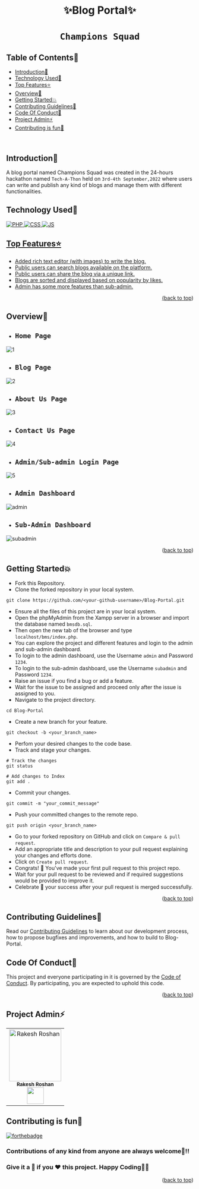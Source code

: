 # <p align="center">✨Blog Portal✨</p>

# <p align="center">`Champions Squad`</p>

<!-- --------------------------------------------------------------------------------------------------------------------------------------------------------- -->

<div id="top"></div>

<h2>Table of Contents🧾</h2>

- [Introduction📌](#introduction)
- [Technology Used🚀](#technology-used)
- [Top Features⭐](#top-features)
- [Overview💫](#overview)
- [Getting Started💥](#getting-started)
- [Contributing Guidelines📑](#contributing-guidelines)
- [Code Of Conduct📑](#code-of-conduct)
- [Project Admin⚡](#project-admin)
- [Contributing is fun🧡](#contributing-is-fun)
<br>

<!-- --------------------------------------------------------------------------------------------------------------------------------------------------------- -->

<h2>Introduction📌</h2>

A blog portal named Champions Squad was created in the 24-hours hackathon named `Tech-A-Thon` held on `3rd-4th September,2022` where users can write and publish any kind of blogs and manage them with different functionalities.

<!-- --------------------------------------------------------------------------------------------------------------------------------------------------------- -->

<h2>Technology Used🚀</h2>

<p>
  <a href="https://www.w3schools.com/php/"> <img src="https://img.icons8.com/dusk/70/000000/php-logo.png" alt="PHP" />
  <a href="https://www.w3schools.com/css/"> <img src="https://img.icons8.com/color/70/000000/css3.png" alt="CSS" />
  <a href="https://www.w3schools.com/js/"> <img src="https://img.icons8.com/color/70/000000/javascript--v1.png" alt="JS" />
</p>

<!-- --------------------------------------------------------------------------------------------------------------------------------------------------------- -->

<h2>Top Features⭐</h2>

- Added rich text editor (with images) to write the blog.
- Public users can search blogs available on the platform.
- Public users can share the blog via a unique link.
- Blogs are sorted and displayed based on popularity by likes.
- Admin has some more features than sub-admin.

<p align="right">(<a href="#top">back to top</a>)</p>

<!-- --------------------------------------------------------------------------------------------------------------------------------------------------------- -->

<h2>Overview💫</h2>

- ## `Home Page`
![1](https://user-images.githubusercontent.com/73993775/188495904-1b898f45-5bb3-439a-a2df-5f1e047d0415.jpg)
- ## `Blog Page`
![2](https://user-images.githubusercontent.com/73993775/188495911-4e956bc5-7eb5-47ad-bfd5-37dd0d1b885b.jpg)
- ## `About Us Page`
![3](https://user-images.githubusercontent.com/73993775/188495923-15bc4279-4e26-414b-bf02-37ec98cee9ad.jpg)
- ## `Contact Us Page`
![4](https://user-images.githubusercontent.com/73993775/188496050-2abc581f-f12b-4b0e-80a8-e6851ad4a0f6.jpg)
- ## `Admin/Sub-admin Login Page`
![5](https://user-images.githubusercontent.com/73993775/188496197-346b0acd-80ba-4e83-a052-a69ba090e8f4.jpg)
- ## `Admin Dashboard`
![admin](https://user-images.githubusercontent.com/73993775/188496247-aa8e99e2-6756-4b8b-bd52-a0eeea2202fb.jpg)
- ## `Sub-Admin Dashboard`
![subadmin](https://user-images.githubusercontent.com/73993775/188496288-ba1119ae-e837-4bd6-ad5e-c668617e1cde.jpg)

<p align="right">(<a href="#top">back to top</a>)</p>

<!-- --------------------------------------------------------------------------------------------------------------------------------------------------------- -->
    
<h2>Getting Started💥</h2>

- Fork this Repository.
- Clone the forked repository in your local system.
```
git clone https://github.com/<your-github-username>/Blog-Portal.git
```
- Ensure all the files of this project are in your local system.
- Open the phpMyAdmin from the Xampp server in a browser and import the database named `bmsdb.sql`.
- Then open the new tab of the browser and type `localhost/bms/index.php`.
- You can explore the project and different features and login to the admin and sub-admin dashboard.
- To login to the admin dashboard, use the Username `admin` and Password `1234`.
- To login to the sub-admin dashboard, use the Username `subadmin` and Password `1234`.
- Raise an issue if you find a bug or add a feature.
- Wait for the issue to be assigned and proceed only after the issue is assigned to you.
- Navigate to the project directory.
```
cd Blog-Portal
```
- Create a new branch for your feature.
```
git checkout -b <your_branch_name>
```
- Perfom your desired changes to the code base.
- Track and stage your changes.
```
# Track the changes
git status

# Add changes to Index
git add .
```
- Commit your changes.
```
git commit -m "your_commit_message"
```
- Push your committed changes to the remote repo.
```
git push origin <your_branch_name>
```
- Go to your forked repository on GitHub and click on `Compare & pull request`.
- Add an appropriate title and description to your pull request explaining your changes and efforts done.
- Click on `Create pull request`.
- Congrats! 🥳 You've made your first pull request to this project repo.
- Wait for your pull request to be reviewed and if required suggestions would be provided to improve it.
- Celebrate 🥳 your success after your pull request is merged successfully.

<p align="right">(<a href="#top">back to top</a>)</p>

<!-- --------------------------------------------------------------------------------------------------------------------------------------------------------- -->

<h2>Contributing Guidelines📑</h2>

Read our [Contributing Guidelines](https://github.com/Rakesh9100/Blog-Portal/blob/main/.github/CONTRIBUTING_GUIDELINES.md) to learn about our development process, how to propose bugfixes and improvements, and how to build to Blog-Portal.

<!-- --------------------------------------------------------------------------------------------------------------------------------------------------------- -->

<h2>Code Of Conduct📑</h2>

This project and everyone participating in it is governed by the [Code of Conduct](https://github.com/Rakesh9100/Blog-Portal/blob/main/.github/CODE_OF_CONDUCT.md). By participating, you are expected to uphold this code.

<p align="right">(<a href="#top">back to top</a>)</p>

<!-- --------------------------------------------------------------------------------------------------------------------------------------------------------- -->
    
<h2>Project Admin⚡</h2>

<table>
<tr>
<td align="center">
<a href="https://github.com/Rakesh9100/"><img src="https://avatars.githubusercontent.com/u/73993775?v=4" height="140px" width="140px" alt="Rakesh Roshan"></a><br><sub><b>Rakesh Roshan</b><br><a href="https://www.linkedin.com/in/rakesh-roshan-9100/"><img src="https://github-production-user-asset-6210df.s3.amazonaws.com/73993775/278833250-adb040ea-e3ef-446e-bcd4-3e8d7d4c0176.png" width="45px" height="45px"></a></sub>
</td>
</tr>
</table>

<!-- --------------------------------------------------------------------------------------------------------------------------------------------------------- -->
    
<h2>Contributing is fun🧡</h2>

[![forthebadge](https://forthebadge.com/images/badges/built-with-love.svg)](https://forthebadge.com)
<h3>Contributions of any kind from anyone are always welcome🌟!!</h3>
<h3>Give it a 🌟 if you ❤ this project. Happy Coding👨‍💻</h3>

<p align="right">(<a href="#top">back to top</a>)</p>

